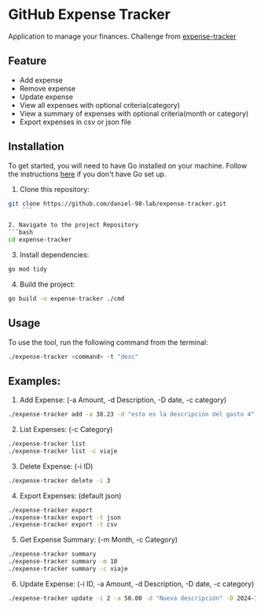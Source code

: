 # GitHub Expense Tracker
Application to manage your finances. Challenge from [expense-tracker](https://roadmap.sh/projects/expense-tracker)

## Feature

- Add expense
- Remove expense
- Update expense
- View all expenses with optional criteria(category)
- View a summary of expenses with optional criteria(month or category)
- Export expenses in csv or json file

## Installation

To get started, you will need to have Go installed on your machine. Follow the instructions [here](https://golang.org/doc/install) if you don't have Go set up.

1. Clone this repository:
```bash
git clone https://github.com/daniel-98-lab/expense-tracker.git
    ```

2. Navigate to the project Repository
```bash
cd expense-tracker
```

3. Install dependencies:
```bash
go mod tidy
```

4. Build the project:
```bash
go build -o expense-tracker ./cmd
```

## Usage
To use the tool, run the following command from the terminal:
```bash
./expense-tracker <command> -t "desc"
```

## Examples:
1. Add Expense: (-a Amount, -d Description, -D date, -c category)
```bash
./expense-tracker add -a 38.23 -d "esto es la descripción del gasto 4"  -D 2024-10-15 -c viaje
```

2. List Expenses: (-c Category)
```bash
./expense-tracker list
./expense-tracker list -c viaje
```

3. Delete Expense: (-i ID)
```bash
./expense-tracker delete -i 3
```

4. Export Expenses: (default json)
```bash
./expense-tracker export
./expense-tracker export -t json
./expense-tracker export -t csv
```

5. Get Expense Summary: (-m Month, -c Category)
```bash
./expense-tracker summary
./expense-tracker summary -m 10
./expense-tracker summary -c viaje
```

6. Update Expense: (-i ID, -a Amount, -d Description, -D date, -c category)
```bash
./expense-tracker update -i 2 -a 50.00 -d "Nueva descripción" -D 2024-10-20 -c comida
```
